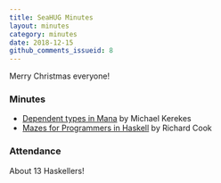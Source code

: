 ```yaml
---
title: SeaHUG Minutes
layout: minutes
category: minutes
date: 2018-12-15
github_comments_issueid: 8
---
```

Merry Christmas everyone!

<!--more-->

### Minutes

* [Dependent types in Mana][dependent-talk] by Michael Kerekes
* [Mazes for Programmers in Haskell][mazes-for-programmers] by Richard Cook

### Attendance

About 13 Haskellers!

[dependent-talk]: https://github.com/MichaelKerekes/DependentTalk
[mazes-for-programmers]: https://github.com/rcook/mazes-for-programmers
